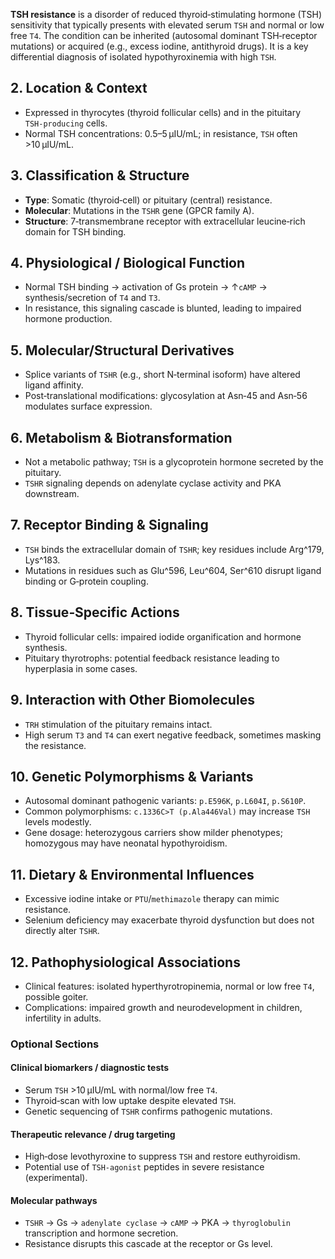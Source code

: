 **TSH resistance** is a disorder of reduced thyroid‑stimulating hormone (TSH) sensitivity that typically presents with elevated serum `TSH` and normal or low free `T4`.  The condition can be inherited (autosomal dominant TSH‑receptor mutations) or acquired (e.g., excess iodine, antithyroid drugs).  It is a key differential diagnosis of isolated hypothyroxinemia with high `TSH`.  

## 2. Location & Context
- Expressed in thyrocytes (thyroid follicular cells) and in the pituitary `TSH‑producing` cells.  
- Normal TSH concentrations: 0.5–5 µIU/mL; in resistance, `TSH` often >10 µIU/mL.

## 3. Classification & Structure
- **Type**: Somatic (thyroid‑cell) or pituitary (central) resistance.  
- **Molecular**: Mutations in the `TSHR` gene (GPCR family A).  
- **Structure**: 7‑transmembrane receptor with extracellular leucine‑rich domain for TSH binding.

## 4. Physiological / Biological Function
- Normal TSH binding → activation of Gs protein → ↑`cAMP` → synthesis/secretion of `T4` and `T3`.  
- In resistance, this signaling cascade is blunted, leading to impaired hormone production.

## 5. Molecular/Structural Derivatives
- Splice variants of `TSHR` (e.g., short N‑terminal isoform) have altered ligand affinity.  
- Post‑translational modifications: glycosylation at Asn‑45 and Asn‑56 modulates surface expression.

## 6. Metabolism & Biotransformation
- Not a metabolic pathway; `TSH` is a glycoprotein hormone secreted by the pituitary.  
- `TSHR` signaling depends on adenylate cyclase activity and PKA downstream.

## 7. Receptor Binding & Signaling
- `TSH` binds the extracellular domain of `TSHR`; key residues include Arg^179, Lys^183.  
- Mutations in residues such as Glu^596, Leu^604, Ser^610 disrupt ligand binding or G‑protein coupling.

## 8. Tissue‑Specific Actions
- Thyroid follicular cells: impaired iodide organification and hormone synthesis.  
- Pituitary thyrotrophs: potential feedback resistance leading to hyperplasia in some cases.

## 9. Interaction with Other Biomolecules
- `TRH` stimulation of the pituitary remains intact.  
- High serum `T3` and `T4` can exert negative feedback, sometimes masking the resistance.

## 10. Genetic Polymorphisms & Variants
- Autosomal dominant pathogenic variants: `p.E596K`, `p.L604I`, `p.S610P`.  
- Common polymorphisms: `c.1336C>T (p.Ala446Val)` may increase `TSH` levels modestly.  
- Gene dosage: heterozygous carriers show milder phenotypes; homozygous may have neonatal hypothyroidism.

## 11. Dietary & Environmental Influences
- Excessive iodine intake or `PTU`/`methimazole` therapy can mimic resistance.  
- Selenium deficiency may exacerbate thyroid dysfunction but does not directly alter `TSHR`.

## 12. Pathophysiological Associations
- Clinical features: isolated hyperthyrotropinemia, normal or low free `T4`, possible goiter.  
- Complications: impaired growth and neurodevelopment in children, infertility in adults.  

### Optional Sections

#### Clinical biomarkers / diagnostic tests
- Serum `TSH` >10 µIU/mL with normal/low free `T4`.  
- Thyroid‑scan with low uptake despite elevated `TSH`.  
- Genetic sequencing of `TSHR` confirms pathogenic mutations.

#### Therapeutic relevance / drug targeting
- High‑dose levothyroxine to suppress `TSH` and restore euthyroidism.  
- Potential use of `TSH‑agonist` peptides in severe resistance (experimental).  

#### Molecular pathways
- `TSHR` → Gs → `adenylate cyclase` → `cAMP` → PKA → `thyroglobulin` transcription and hormone secretion.  
- Resistance disrupts this cascade at the receptor or Gs level.